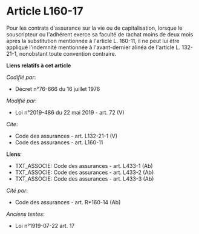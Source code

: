 # Article L160-17

Pour les contrats d'assurance sur la vie ou de capitalisation, lorsque le souscripteur ou l'adhérent exerce sa faculté de
rachat moins de deux mois après la substitution mentionnée à l'article L. 160-11, il ne peut lui être appliqué l'indemnité
mentionnée à l'avant-dernier alinéa de l'article L. 132-21-1, nonobstant toute convention contraire.

**Liens relatifs à cet article**

_Codifié par_:

  - Décret n°76-666 du 16 juillet 1976

_Modifié par_:

  - Loi n°2019-486 du 22 mai 2019 - art. 72 (V)

_Cite_:

  - Code des assurances - art. L132-21-1 (V)
  - Code des assurances - art. L160-11

**Liens**:

  - TXT_ASSOCIE: Code des assurances - art. L433-1 (Ab)
  - TXT_ASSOCIE: Code des assurances - art. L433-2 (Ab)
  - TXT_ASSOCIE: Code des assurances - art. L433-3 (Ab)

_Cité par_:

  - Code des assurances - art. R*160-14 (Ab)

_Anciens textes_:

  - Loi n°1919-07-22 art. 17
